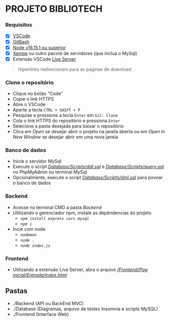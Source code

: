 # PROJETO BIBLIOTECH

### Requisitos
- [X] [VSCode](https://code.visualstudio.com/download)
- [X] [GitBash](https://git-scm.com/downloads)
- [X] [Node v16.15.1 ou superior](https://nodejs.org/en/download)
- [X] [Xampp](https://www.apachefriends.org/download.html) ou outro pacote de servidores (que inclua o MySql)
- [X] Extensão VSCode [Live Server](https://marketplace.visualstudio.com/items?itemName=ritwickdey.LiveServer)

> Hiperlinks redirecionam para as páginas de download


### Clone o repositório
- Clique no botão "Code"
- Copie o link HTTPS
- Abre o VSCode
- Aperte a tecla ```CTRL + SHIFT + P```
- Pesquise e pressione a tecla ```Enter``` em ```Git: Clone```
- Cola o link HTTPS do repositório e pressiona ```Enter```
- Selecione a pasta desejada para baixar o repositório
- Clica em *Open* se desejar abrir o projeto na janela aberta ou em *Open in New Window* se desejar abrir em uma nova janela

### Banco de dados
- Inicie o servidor MySql
- Execute o script [*Database/Scripts/ddl.sql*](./Database/Scripts/ddl.sql) e [*Database/Scripts/query.sql*](./Database/Scripts/query.sql) no PhpMyAdmin ou terminal MySql
- Opcionalmente, execute o script [*Database/Scripts/dml.sql*](./Database/Scripts/dml.sql) para povoar o banco de dados

### Backend 
- Acesse no terminal CMD a pasta *Backend*
- Utilizando o gerenciador npm, instale as depêndencias do projeto
    - *```npm install express cors mysql```*
    - *```npm i```*
- Incie com node 
    - *```nodemon```*
    - *```node .```*
    - *```node index.js```*

### Frontend
- Utilizando a extensão Live Server, abra o arquivo [*/Frontend/Pag inicial/Entrada/index.html*](./Frontend/Pag%20inicial/Entrada/index.html)

## Pastas
- ./Backend (API ou BackEnd MVC)
- ./Database (Diagramas, arquivo de testes Insomnia e scripts MySQL)
- ./Frontend (Interface Web)